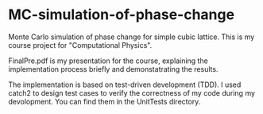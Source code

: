 # MC-simulation-of-phase-change

Monte Carlo simulation of phase change for simple cubic lattice. This is my course project for "Computational Physics".

FinalPre.pdf is my presentation for the course, explaining the implementation process briefly and demonstatrating the results.

The implementation is based on test-driven development (TDD). I used catch2 to design test cases to verify the correctness of my code during my devolopment. You can find them in the UnitTests directory.

